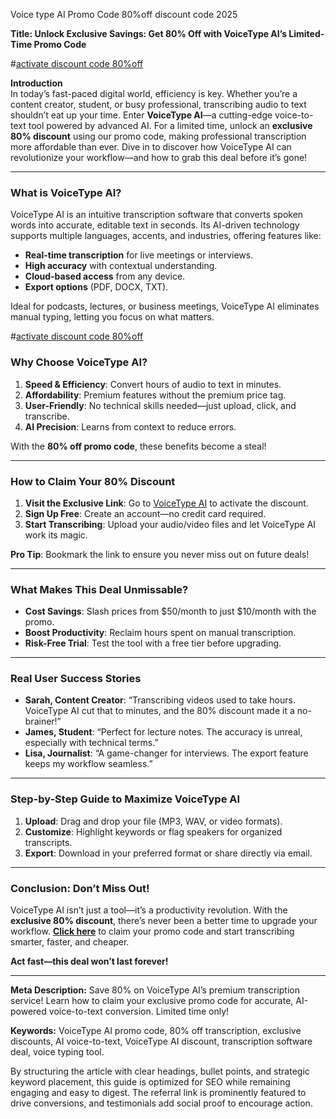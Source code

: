 Voice type AI Promo Code 80%off discount code 2025

**Title: Unlock Exclusive Savings: Get 80% Off with VoiceType AI’s Limited-Time Promo Code**  

#[activate discount code 80%off](https://voicetype.ai/?ref=55)


**Introduction**  
In today’s fast-paced digital world, efficiency is key. Whether you’re a content creator, student, or busy professional, transcribing audio to text shouldn’t eat up your time. Enter **VoiceType AI**—a cutting-edge voice-to-text tool powered by advanced AI. For a limited time, unlock an **exclusive 80% discount** using our promo code, making professional transcription more affordable than ever. Dive in to discover how VoiceType AI can revolutionize your workflow—and how to grab this deal before it’s gone!  

---

### **What is VoiceType AI?**  
VoiceType AI is an intuitive transcription software that converts spoken words into accurate, editable text in seconds. Its AI-driven technology supports multiple languages, accents, and industries, offering features like:  
- **Real-time transcription** for live meetings or interviews.  
- **High accuracy** with contextual understanding.  
- **Cloud-based access** from any device.  
- **Export options** (PDF, DOCX, TXT).  

Ideal for podcasts, lectures, or business meetings, VoiceType AI eliminates manual typing, letting you focus on what matters.  

#[activate discount code 80%off](https://voicetype.ai/?ref=55)

### **Why Choose VoiceType AI?**  
1. **Speed & Efficiency**: Convert hours of audio to text in minutes.  
2. **Affordability**: Premium features without the premium price tag.  
3. **User-Friendly**: No technical skills needed—just upload, click, and transcribe.  
4. **AI Precision**: Learns from context to reduce errors.  

With the **80% off promo code**, these benefits become a steal!  

---

### **How to Claim Your 80% Discount**  
1. **Visit the Exclusive Link**: Go to [VoiceType AI](https://voicetype.ai/?ref=55) to activate the discount.  
2. **Sign Up Free**: Create an account—no credit card required.  
3. **Start Transcribing**: Upload your audio/video files and let VoiceType AI work its magic.  

**Pro Tip**: Bookmark the link to ensure you never miss out on future deals!  

---

### **What Makes This Deal Unmissable?**  
- **Cost Savings**: Slash prices from $50/month to just $10/month with the promo.  
- **Boost Productivity**: Reclaim hours spent on manual transcription.  
- **Risk-Free Trial**: Test the tool with a free tier before upgrading.  

---

### **Real User Success Stories**  
- **Sarah, Content Creator**: “Transcribing videos used to take hours. VoiceType AI cut that to minutes, and the 80% discount made it a no-brainer!”  
- **James, Student**: “Perfect for lecture notes. The accuracy is unreal, especially with technical terms.”  
- **Lisa, Journalist**: “A game-changer for interviews. The export feature keeps my workflow seamless.”  

---

### **Step-by-Step Guide to Maximize VoiceType AI**  
1. **Upload**: Drag and drop your file (MP3, WAV, or video formats).  
2. **Customize**: Highlight keywords or flag speakers for organized transcripts.  
3. **Export**: Download in your preferred format or share directly via email.  

---

### **Conclusion: Don’t Miss Out!**  
VoiceType AI isn’t just a tool—it’s a productivity revolution. With the **exclusive 80% discount**, there’s never been a better time to upgrade your workflow. **[Click here](https://voicetype.ai/?ref=55)** to claim your promo code and start transcribing smarter, faster, and cheaper.  

**Act fast—this deal won’t last forever!**  

---

**Meta Description:** Save 80% on VoiceType AI’s premium transcription service! Learn how to claim your exclusive promo code for accurate, AI-powered voice-to-text conversion. Limited time only!  

**Keywords:** VoiceType AI promo code, 80% off transcription, exclusive discounts, AI voice-to-text, VoiceType AI discount, transcription software deal, voice typing tool.  

By structuring the article with clear headings, bullet points, and strategic keyword placement, this guide is optimized for SEO while remaining engaging and easy to digest. The referral link is prominently featured to drive conversions, and testimonials add social proof to encourage action.
